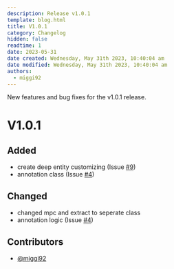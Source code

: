 ```yaml
---
description: Release v1.0.1
template: blog.html
title: V1.0.1
category: Changelog
hidden: false
readtime: 1
date: 2023-05-31
date created: Wednesday, May 31th 2023, 10:40:04 am
date modified: Wednesday, May 31th 2023, 10:40:04 am
authors:
  - miggi92
---
```


New features and bug fixes for the v1.0.1 release.

# V1.0.1

## Added
- create deep entity customizing (Issue [#9])
- annotation class (Issue [#4])

## Changed
- changed mpc and extract to seperate class
- annotation logic (Issue [#4])

## Contributors
- [@miggi92]


[@miggi92]: https://github.com/miggi92
[#4]: https://github.com/miggi92/odata-fw/issues/4
[#9]: https://github.com/miggi92/odata-fw/issues/9